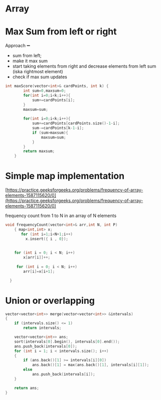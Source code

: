 # Array

# Max Sum from left or right

Approach ➖

- sum from left;
- make it max sum
- start taking elements from right and decrease elements from left sum (iska rightmost element)
- check if max sum updates

```cpp
int maxScore(vector<int>& cardPoints, int k) {
        int sum=0,maxsum=0;
        for(int i=0;i<k;i++){
            sum+=cardPoints[i];
        }
        maxsum=sum;
        
        for(int i=0;i<k;i++){
            sum+=cardPoints[cardPoints.size()-1-i];
            sum-=cardPoints[k-1-i];
            if (sum>maxsum){
                maxsum=sum;
            }
        }
        return maxsum;
    }
```

# Simple map implementation

[https://practice.geeksforgeeks.org/problems/frequency-of-array-elements-1587115620/0](https://practice.geeksforgeeks.org/problems/frequency-of-array-elements-1587115620/0)

frequency count from 1 to N in an array of N elements

```cpp
void frequencyCount(vector<int>& arr,int N, int P)
    { map<int,int> x;
       for (int i=1;i<N+1;i++)
         x.insert({ i , 0});
         
         
    for (int i = 0; i < N; i++)
        x[arr[i]]++;
        
     for (int i = 0; i < N; i++)
        arr[i]=x[i+1];

  }
```

# Union or overlapping

```cpp
vector<vector<int>> merge(vector<vector<int>> &intervals)
{
    if (intervals.size() <= 1)
        return intervals;

    vector<vector<int>> ans;
    sort(intervals[0].begin(), intervals[0].end());
    ans.push_back(intervals[0]);
    for (int i = 1; i < intervals.size(); i++)
    {
        if (ans.back()[1] >= intervals[i][0])
            ans.back()[1] = max(ans.back()[1], intervals[i][1]);
        else
            ans.push_back(intervals[i]);
    }

    return ans;
}
```